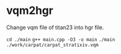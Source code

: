 # vqm2hgr
 Change vqm file of titan23 into hgr file.

`cd ./main`
`g++ main.cpp -O3 -o main`
`./main ./work/carpat/carpat_stratixiv.vqm`
